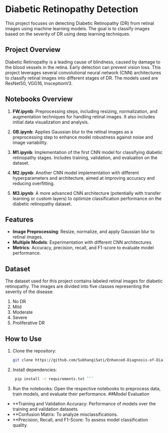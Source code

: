 # Diabetic Retinopathy Detection

This project focuses on detecting Diabetic Retinopathy (DR) from retinal images using machine learning models. The goal is to classify images based on the severity of DR using deep learning techniques.

## Project Overview

Diabetic Retinopathy is a leading cause of blindness, caused by damage to the blood vessels in the retina. Early detection can prevent vision loss. This project leverages several convolutional neural network (CNN) architectures to classify retinal images into different stages of DR. The models used are ResNet50, VGG16, InsceptionV3.

## Notebooks Overview

1. **FW.ipynb**: Preprocessing steps, including resizing, normalization, and augmentation techniques for handling retinal images. It also includes initial data visualization and analysis.

2. **GB.ipynb**: Applies Gaussian blur to the retinal images as a preprocessing step to enhance model robustness against noise and image variability.

3. **M1.ipynb**: Implementation of the first CNN model for classifying diabetic retinopathy stages. Includes training, validation, and evaluation on the dataset.

4. **M2.ipynb**: Another CNN model implementation with different hyperparameters and architecture, aimed at improving accuracy and reducing overfitting.

5. **M3.ipynb**: A more advanced CNN architecture (potentially with transfer learning or custom layers) to optimize classification performance on the diabetic retinopathy dataset.

## Features

- **Image Preprocessing**: Resize, normalize, and apply Gaussian blur to retinal images.
- **Multiple Models**: Experimentation with different CNN architectures.
- **Metrics**: Accuracy, precision, recall, and F1-score to evaluate model performance.

## Dataset

The dataset used for this project contains labeled retinal images for diabetic retinopathy. The images are divided into five classes representing the severity of the disease:
1. No DR
2. Mild
3. Moderate
4. Severe
5. Proliferative DR

## How to Use

1. Clone the repository:
   ```bash
   git clone https://github.com/SubhangiSati/Enhanced-Diagnosis-of-Diabetic-Retinopathy-Utilizing-Convolutional-Neural-Networks ```
2. Install dependencies:
   ```bash
	pip install -r requirements.txt ```
3. Run the notebooks: Open the respective notebooks to preprocess data, train models, and evaluate their performance.
##Model Evaluation

- **Training and Validation Accuracy: Performance of models over the training and validation datasets.
- **Confusion Matrix: To analyze misclassifications.
- **Precision, Recall, and F1-Score: To assess model classification quality.
